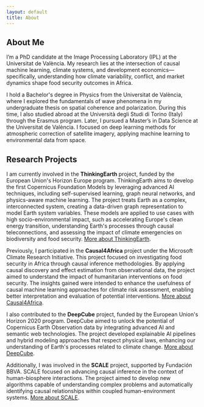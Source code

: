 ```yaml
---
layout: default
title: About
---
```


<section class="sections">
<h1>About Me</h1>
<p>I’m a PhD candidate at the Image Processing Laboratory (IPL) at the Universitat de València. My research lies at the intersection of causal machine learning, climate systems, and development economics—specifically, understanding how climate variability, conflict, and market dynamics shape food security outcomes in Africa.</p>
  
<p>I hold a Bachelor's degree in Physics from the Universitat de València, where I explored the fundamentals of wave phenomena in my undergraduate thesis on spatial coherence and polarization. During this time, I also studied abroad at the Università degli Studi di Torino (Italy) through the Erasmus program. Later, I pursued a Master’s in Data Science at the Universitat de València. I focused on deep learning methods for atmospheric correction of satellite imagery, applying machine learning to environmental data from space.</p>

<h2>Research Projects</h2>

  <p>I am currently involved in the <strong>ThinkingEarth</strong> project, funded by the European Union's Horizon Europe program. ThinkingEarth aims to develop the first Copernicus Foundation Models by leveraging advanced AI techniques, including self-supervised learning, graph neural networks, and physics-aware machine learning. The project treats Earth as a complex, interconnected system, creating a data-driven graph representation to model Earth system variables. These models are applied to use cases with high socio-environmental impact, such as accelerating Europe's clean energy transition, understanding Earth's processes through causal teleconnections, and assessing the impact of climate emergencies on biodiversity and food security. <a class="publication-link" href="https://thinking-earth.eu" target="_blank">More about ThinkingEarth</a>.</p>

  <p>Previously, I participated in the <strong>Causal4Africa</strong> project under the Microsoft Climate Research Initiative. This project focused on investigating food security in Africa through causal inference methodologies. By applying causal discovery and effect estimation from observational data, the project aimed to understand the impact of humanitarian interventions on food security. The insights gained were intended to enhance the usefulness of causal machine learning approaches for climate risk assessment, enabling better interpretation and evaluation of potential interventions. <a class="publication-link" href="https://www.microsoft.com/en-us/research/collaboration/microsoft-climate-research-initiative/projects" target="_blank">More about Causal4Africa</a>.</p>

  <p>I also contributed to the <strong>DeepCube</strong> project, funded by the European Union's Horizon 2020 program. DeepCube aimed to unlock the potential of Copernicus Earth Observation data by integrating advanced AI and semantic web technologies. The project developed explainable AI pipelines and hybrid modeling approaches that respect physical laws, enhancing our understanding of Earth's processes related to climate change. <a class="publication-link" href="https://deepcube-h2020.eu" target="_blank">More about DeepCube</a>.</p>

  <p>Additionally, I was involved in the <strong>SCALE</strong> project, supported by Fundación BBVA. SCALE focused on advancing causal inference in the context of human-biosphere interactions. The project aimed to develop new algorithms capable of understanding complex problems and automatically identifying causal relationships within coupled human-environment systems. <a class="publication-link" href="https://www.uv.es/uvweb/uv-news/en/news/university-valencia-gets-three-grants-bbva-foundation-cutting-edge-scientific-research-teams-1285973304159/Novetat.html?id=1286125359490&plantilla=UV_Noticies%2FPage%2FTPGDetaillNews" target="_blank">More about SCALE</a>.</p>


</section>  
